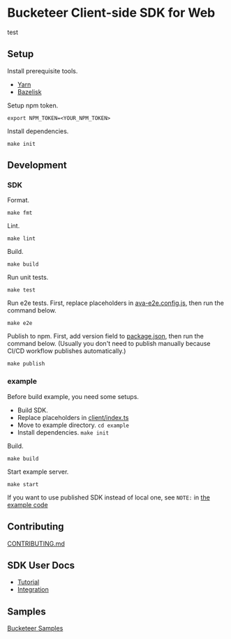 # Bucketeer Client-side SDK for Web
test

## Setup

Install prerequisite tools.

- [Yarn](https://yarnpkg.com/en/docs/install)
- [Bazelisk](https://github.com/bazelbuild/bazelisk)

Setup npm token.

```
export NPM_TOKEN=<YOUR_NPM_TOKEN>
```

Install dependencies.

```
make init
```

## Development

### SDK

Format.

```
make fmt
```

Lint.

```
make lint
```

Build.

```
make build
```

Run unit tests.

```
make test
```

Run e2e tests.
First, replace placeholders in [ava-e2e.config.js](./ava-e2e.config.js), then run the command below.

```
make e2e
```

Publish to npm.
First, add version field to [package.json](./package.json), then run the command below.
(Usually you don't need to publish manually because CI/CD workflow publishes automatically.)

```
make publish
```

### example

Before build example, you need some setups.

- Build SDK.
- Replace placeholders in [client/index.ts](./example/src/client/index.ts)
- Move to example directory. `cd example`
- Install dependencies. `make init`

Build.

```
make build
```

Start example server.

```
make start
```

If you want to use published SDK instead of local one, see `NOTE:` in [the example code](./example/src/client/index.ts)

## Contributing

[CONTRIBUTING.md](./CONTRIBUTING.md)

## SDK User Docs

- [Tutorial](https://bucketeer.io/docs/#/./client-side-sdk-tutorial-web)
- [Integration](https://bucketeer.io/docs/#/./client-side-sdk-reference-guides-web)

## Samples

[Bucketeer Samples](https://github.com/ca-dp/bucketeer-samples)

